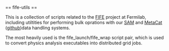 
== fife-utils ==

This is a collection of scripts related to the [FIFE](https://computing.fnal.gov/fife/) project at Fermilab, including utiltities for performing bulk oprations with our [SAM](https://lss.fnal.gov/archive/2012/conf/fermilab-conf-12-189-cd.pdf) and [MetaCat](https://lss.fnal.gov/archive/2021/conf/fermilab-conf-21-061-scd.pdf) ([github](https://github.com/fermitools/metacat/))data handling systems.

The most heavily used is the fife_launch/fife_wrap script pair, which is used to convert physics analysis executables into distributed grid jobs. 

